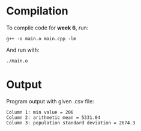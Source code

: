 # Compilation

To compile code for **week 6**, run:

`g++ -o main.o main.cpp -lm`

And run with:

`./main.o`

# Output

Program output with given .csv file:

```
Column 1: min value = 206
Column 2: arithmetic mean = 5331.04
Column 3: population standard deviation = 2674.3
```